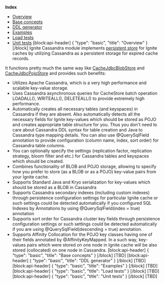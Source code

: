 **Index**
* [Overview](#overview)
* [Base concepts](#base-concepts)
* [DDL generator](#ddl-generator)
* [Examples](#examples)
* [Load tests](#load-tests)
* [Unit tests](#unit-tests)
[block:api-header]
{
  "type": "basic",
  "title": "Overview"
}
[/block]
Ignite Cassandra module implements [persistent store](doc:persistent-store) for Ignite caches by utilizing Cassandra as a persistent storage for expired cache records.

It functions pretty much the same way like [CacheJdbcBlobStore](doc:persistent-store#cachejdbcblobstore) and [CacheJdbcPojoStore](doc:persistent-store#cachejdbcpojostore) and provides such benefits:

  * Utilizes Apache Cassandra, which is a very high performance and scalable key-value storage.
  * Uses Cassandra asynchronous queries for CacheStore batch operation LOADALL(), WRITEALL(), DELETEALL() to provide extremely high performance.
  * Automatically creates all necessary tables (and keyspaces) in Cassandra if they are absent. Also automatically detects all the necessary fields for Ignite key-values which should be stored as POJO and creates appropriate table structure for you. Thus you don't need to care about Cassandra DDL syntax for table creation and Java to Cassandra type mapping details. You can also use @QuerySqlField annotation to provide configuration (column name, index, sort order) for Cassandra table columns.
  * You can optionally specify the settings (replication factor, replication strategy, bloom filter and etc.) for Cassandra tables and keyspaces which should be created.
  * Combines functionality of BLOB and POJO storage, allowing to specify how you prefer to store (as a BLOB or as a POJO) key-value pairs from your Ignite cache.
  * Supports Standard Java and Kryo serialization for key-values which should be stored as a BLOB in Cassandra
  * Supports Cassandra secondary indexes (including custom indexes) through persistence configuration settings for particular Ignite cache or such settings could be detected automatically if you configured SQL Indexes by Annotations by using @QuerySqlField(index = true) annotation
  * Supports sort order for Cassandra cluster key fields through persistence configuration settings or such settings could be detected automatically if you are using @QuerySqlField(descending = true) annotation.
  * Supports Affinity Collocation for the POJO key classes having one of their fields annotated by @AffinityKeyMapped. In a such way, key-values pairs which were stored on one node in Ignite cache will be also stored (collocated) on one node in Cassandra. 
[block:api-header]
{
  "type": "basic",
  "title": "Base concepts"
}
[/block]
[TBD]
[block:api-header]
{
  "type": "basic",
  "title": "DDL generator"
}
[/block]
[TBD]
[block:api-header]
{
  "type": "basic",
  "title": "Examples"
}
[/block]
[TBD]
[block:api-header]
{
  "type": "basic",
  "title": "Load tests"
}
[/block]
[TBD]
[block:api-header]
{
  "type": "basic",
  "title": "Unit tests"
}
[/block]
[TBD]